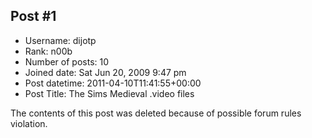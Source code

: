 ## Post #1
- Username: dijotp
- Rank: n00b
- Number of posts: 10
- Joined date: Sat Jun 20, 2009 9:47 pm
- Post datetime: 2011-04-10T11:41:55+00:00
- Post Title: The Sims Medieval .video files

The contents of this post was deleted because of possible forum rules violation.
